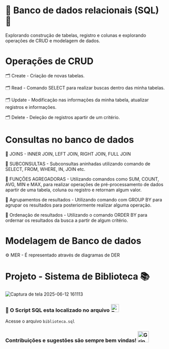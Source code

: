 # 🦑 Banco de dados relacionais (SQL) 🦑

Explorando construção de tabelas, registro e colunas e explorando operações de CRUD e modelagem de dados.

# Operações de CRUD
🗂️ Create - Criação de novas tabelas.

🗂️ Read - Comando SELECT para realizar buscas dentro das minha tabelas.

🗂️ Update - Modificação nas informações da minha tabela, atualizar registros e informações. 

🗂️ Delete - Deleção de registros apartir de um critério.

# Consultas no banco de dados

🔎 JOINS - INNER JOIN, LEFT JOIN, RIGHT JOIN, FULL JOIN

🔎 SUBCONSULTAS - Subconsultas aninhadas utilizando comando de SELECT, FROM, WHERE, IN, JOIN etc.

🔎 FUNÇÕES AGREGADORAS - Utilizando comandos como SUM, COUNT, AVG, MIN e MAX, para realizar operações de pré-processamento de dados apartir de uma tabela, coluna ou registro e retornam algum valor. 

🔎 Agrupamentos de resultados - Utilizando comando com GROUP BY para agrupar os resultados para posteriormente realizar alguma operação.

🔎 Ordenação de resultados - Utilizando o comando ORDER BY para ordernar os resultados da busca a partir de algum critério.
# Modelagem de Banco de dados
⚙️ MER - É representado através de diagramas de DER

# Projeto - Sistema de Biblioteca 📚


![Captura de tela 2025-06-12 161113](https://github.com/user-attachments/assets/343f11c8-5f38-4e16-af8b-1d5d335d137b)

### 📂 O Script SQL esta localizado no arquivo <img src="https://raw.githubusercontent.com/Tarikul-Islam-Anik/Animated-Fluent-Emojis/master/Emojis/Hand%20gestures/Backhand%20Index%20Pointing%20Down%20Medium%20Skin%20Tone.png" alt="Backhand Index Pointing Down Medium Skin Tone" width="25" height="25" /> 
Acesse o arquivo ````biblioteca.sql````
### Contribuições e sugestões são sempre bem vindas! <img src="https://raw.githubusercontent.com/Tarikul-Islam-Anik/Animated-Fluent-Emojis/master/Emojis/Smilies/Grinning%20Cat.png" alt="Grinning Cat" width="35" height="35" /> 
